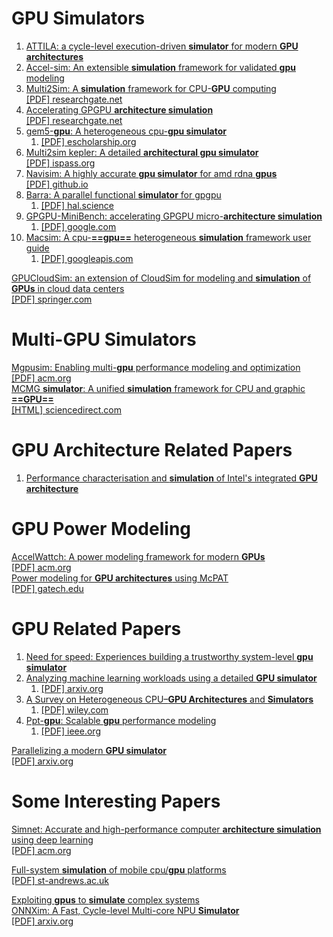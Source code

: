 # GPU Simulators

1. [ATTILA: a cycle-level execution-driven **simulator** for modern **GPU architectures**](https://ieeexplore.ieee.org/abstract/document/1620807/)
2. [Accel-sim: An extensible **simulation** framework for validated **gpu** modeling](https://ieeexplore.ieee.org/abstract/document/9138922/)  
3. [Multi2Sim: A **simulation** framework for CPU-**GPU** computing](https://dl.acm.org/doi/abs/10.1145/2370816.2370865)  
	[\[PDF\] researchgate.net](https://www.researchgate.net/profile/Dana-Schaa/publication/232613967_Multi2Sim_a_simulation_framework_for_CPU-GPU_computing/links/09e415087f437a51cc000000/Multi2Sim-a-simulation-framework-for-CPU-GPU-computing.pdf)  
4. [Accelerating GPGPU **architecture simulation**](https://dl.acm.org/doi/abs/10.1145/2465529.2465540)  
	[\[PDF\] researchgate.net](https://www.researchgate.net/profile/Nilanjan-Goswami/publication/262174192_Accelerating_GPGPU_architecture_simulation/links/55f8651908aec948c47c6a22/Accelerating-GPGPU-architecture-simulation.pdf)  
5. [gem5-**gpu**: A heterogeneous cpu-**gpu simulator**](https://ieeexplore.ieee.org/abstract/document/6709764/)  
	1. [\[PDF\] escholarship.org](https://escholarship.org/content/qt9bx9341g/qt9bx9341g_noSplash_77b354479d5fffee7bce0c3d0c0bbde4.pdf)  
6. [Multi2sim kepler: A detailed **architectural gpu simulator**](https://ieeexplore.ieee.org/abstract/document/7975298/)  
	[\[PDF\] ispass.org](http://ispass.org/ispass2017/slides/gong_multi2sim.pdf)  
7. [Navisim: A highly accurate **gpu simulator** for amd rdna **gpus**](https://dl.acm.org/doi/abs/10.1145/3559009.3569666)  
	[\[PDF\] github.io](https://michaeltshen.github.io/Files/NaviSim.pdf)  
8. [Barra: A parallel functional **simulator** for gpgpu](https://ieeexplore.ieee.org/abstract/document/5581577/)  
	1. [\[PDF\] hal.science](https://hal.science/hal-00359342v4/file/Collange_BarraSimulatorGPGPU_MASCOTS09.pdf)  
9. [GPGPU-MiniBench: accelerating GPGPU micro-**architecture simulation**](https://ieeexplore.ieee.org/abstract/document/7018049/)  
	1. [\[PDF\] google.com](https://drive.google.com/file/d/1qZUSrkppZS-2I0apZWtqL5qVnnXs68a5/view)  
10. [Macsim: A cpu-**==gpu==** heterogeneous **simulation** framework user guide](https://google-code-archive-downloads.storage.googleapis.com/v2/code.google.com/macsim/macsim.pdf)  
	 1. [\[PDF\] googleapis.com](https://google-code-archive-downloads.storage.googleapis.com/v2/code.google.com/macsim/macsim.pdf)

[GPUCloudSim: an extension of CloudSim for modeling and **simulation** of **GPUs** in cloud data centers](https://link.springer.com/article/10.1007/s11227-018-2636-7)  
[\[PDF\] springer.com](https://link.springer.com/content/pdf/10.1007/s11227-018-2636-7.pdf)  

# Multi-GPU Simulators

[Mgpusim: Enabling multi-**gpu** performance modeling and optimization](https://dl.acm.org/doi/abs/10.1145/3307650.3322230)  
[\[PDF\] acm.org](https://dl.acm.org/doi/pdf/10.1145/3307650.3322230)  
[MCMG **simulator**: A unified **simulation** framework for CPU and graphic **==GPU==**](https://www.sciencedirect.com/science/article/pii/S0022000014001044)  
[\[HTML\] sciencedirect.com](https://www.sciencedirect.com/science/article/pii/S0022000014001044)  

# GPU Architecture Related Papers

1. [Performance characterisation and **simulation** of Intel's integrated **GPU architecture**](https://ieeexplore.ieee.org/abstract/document/8366948/)

# GPU Power Modeling

[AccelWattch: A power modeling framework for modern **GPUs**](https://dl.acm.org/doi/abs/10.1145/3466752.3480063)  
[\[PDF\] acm.org](https://dl.acm.org/doi/pdf/10.1145/3466752.3480063)  
[Power modeling for **GPU architectures** using McPAT](https://dl.acm.org/doi/abs/10.1145/2611758)  
[\[PDF\] gatech.edu](https://hparch.gatech.edu/papers/lim_todaes14.pdf)  

# GPU Related Papers

1. [Need for speed: Experiences building a trustworthy system-level **gpu simulator**](https://ieeexplore.ieee.org/abstract/document/9407154/)
2. [Analyzing machine learning workloads using a detailed **GPU simulator**](https://ieeexplore.ieee.org/abstract/document/8695671/)  
	1. [\[PDF\] arxiv.org](https://arxiv.org/pdf/1811.08933)  
3. [A Survey on Heterogeneous CPU–**GPU Architectures** and **Simulators**](https://onlinelibrary.wiley.com/doi/abs/10.1002/cpe.8318)  
	1. [\[PDF\] wiley.com](https://onlinelibrary.wiley.com/doi/pdf/10.1002/cpe.8318)  
4. [Ppt-**gpu**: Scalable **gpu** performance modeling](https://ieeexplore.ieee.org/abstract/document/8665984/)  
	1. [\[PDF\] ieee.org](https://ieeexplore.ieee.org/ielaam/10208/8610345/8665984-aam.pdf)  

[Parallelizing a modern **GPU simulator**](https://arxiv.org/abs/2502.14691)  
[\[PDF\] arxiv.org](https://arxiv.org/pdf/2502.14691)  

# Some Interesting Papers

[Simnet: Accurate and high-performance computer **architecture simulation** using deep learning](https://dl.acm.org/doi/abs/10.1145/3530891)  
[\[PDF\] acm.org](https://dl.acm.org/doi/pdf/10.1145/3530891)  

[Full-system **simulation** of mobile cpu/**gpu** platforms](https://ieeexplore.ieee.org/abstract/document/8695656/)  
[\[PDF\] st-andrews.ac.uk](https://research-repository.st-andrews.ac.uk/bitstream/handle/10023/24324/Kaszyk_2019_IEEE_Full_System_Simulation_AAM.pdf?sequence=1)  

[Exploiting **gpus** to **simulate** complex systems](https://ieeexplore.ieee.org/abstract/document/6603946/)  
[ONNXim: A Fast, Cycle-level Multi-core NPU **Simulator**](https://ieeexplore.ieee.org/abstract/document/10726822/)  
[\[PDF\] arxiv.org](https://arxiv.org/pdf/2406.08051)  
